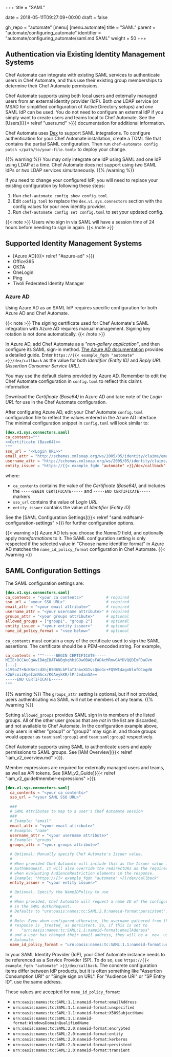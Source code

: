 +++
title = "SAML"

date = 2018-05-11T09:27:09+00:00
draft = false

gh_repo = "automate"
[menu]
  [menu.automate]
    title = "SAML"
    parent = "automate/configuring_automate"
    identifier = "automate/configuring_automate/saml.md SAML"
    weight = 50
+++

## Authentication via Existing Identity Management Systems

Chef Automate can integrate with existing SAML services to authenticate users in Chef Automate, and thus use their existing group memberships to determine their Chef Automate permissions.

Chef Automate supports using both local users and externally managed users from an external identity provider (IdP).
Both _one_ LDAP service (or MSAD for simplified configuration of Active Directory setups) and _one_ SAML IdP can be used.
You do not need to configure an external IdP if you simply want to create users and teams local to Chef Automate.
See the [Users]({{< relref "users.md" >}}) documentation for additional information.

Chef Automate uses [Dex](https://github.com/dexidp/dex) to support SAML integrations.
To configure authentication for your Chef Automate installation, create a TOML file that contains the partial SAML configuration.
Then run `chef-automate config patch </path/to/your-file.toml>` to deploy your change.

{{% warning %}}
You may only integrate one IdP using SAML and one IdP using LDAP at a time.
Chef Automate does not support using _two_ SAML IdPs or _two_ LDAP services simultaneously.
{{% /warning %}}

If you need to change your configured IdP, you will need to replace
your existing configuration by following these steps:

1. Run `chef-automate config show config.toml`.
2. Edit `config.toml` to replace the `dex.v1.sys.connectors` section with the config values for your new identity provider.
3. Run `chef-automate config set config.toml` to set your updated config.

{{< note >}}
Users who sign in via SAML will have a session time of 24 hours before needing to sign in again.
{{< /note >}}

## Supported Identity Management Systems

- [Azure AD]({{< relref "#azure-ad" >}})
- Office365
- OKTA
- OneLogin
- Ping
- Tivoli Federated Identity Manager

### Azure AD

Using Azure AD as an SAML IdP requires specific configuration for both Azure AD and Chef Automate.

{{< note >}}
The signing certificate used for Chef Automate's SAML integration with Azure AD requires manual management.
Signing key rotation is not done automatically.
{{< /note >}}

In Azure AD, add Chef Automate as a _"non-gallery application"_, and then configure its SAML sign-in method.
[The Azure AD documentation](https://docs.microsoft.com/en-us/azure/active-directory/manage-apps/configure-saml-single-sign-on) provides a detailed guide.
Enter `https://{{< example_fqdn "automate" >}}/dex/callback` as the value for both _Identifier (Entity ID)_ and _Reply URL (Assertion Consumer Service URL)_.

You may use the default claims provided by Azure AD.
Remember to edit the Chef Automate configuration in `config.toml` to reflect this claims information.

Download the _Certificate (Base64)_ in Azure AD and take note of the _Login URL_ for use in the Chef Automate configuration.

After configuring Azure AD, edit your Chef Automate `config.toml` configuration file to reflect the values entered in the Azure AD interface.
The minimal configuration snippet in `config.toml` will look similar to:

```toml
[dex.v1.sys.connectors.saml]
ca_contents="""
<<Certificate (Base64)>>
"""
sso_url = "<<Login URL>>"
email_attr = "http://schemas.xmlsoap.org/ws/2005/05/identity/claims/emailaddress"
username_attr = "http://schemas.xmlsoap.org/ws/2005/05/identity/claims/emailaddress"
entity_issuer = "https://{{< example_fqdn "automate" >}}/dex/callback"
```

where:

- `ca_contents` contains the value of the _Certificate (Base64)_, and includes the `-----BEGIN CERTIFICATE-----` and `-----END CERTIFICATE-----` markers
- `sso_url` contains the value of _Login URL_
- `entity_issuer` contains the value of _Identifier (Entity ID)_

See the [SAML Configuration Settings]({{< relref "saml.md#saml-configuration-settings" >}}) for further configuration options.

{{< warning >}}
Azure AD lets you choose the _NameID_ field, and optionally apply _transformations_ to it.
The SAML configuration setting is only respected if the selected value in "Choose name identifier format" in Azure AD matches the `name_id_policy_format` configuration in Chef Automate.
{{< /warning >}}

## SAML Configuration Settings

The SAML configuration settings are:

```toml
[dex.v1.sys.connectors.saml]
ca_contents = "<your ca contents>"          # required
sso_url = "<your SSO URL>"                  # required
email_attr = "<your email attribute>"       # required
username_attr = "<your username attribute>" # required
groups_attr = "<your groups attribute>"     # optional
allowed_groups = ["group1", "group 2"]      # optional
entity_issuer = "<your entity issuer>"      # optional
name_id_policy_format = "<see below>"       # optional
```

`ca_contents` must contain a copy of the certificate used to sign the SAML assertions.
The certificate should be a PEM-encoded string.
For example,

```toml
ca_contents = """-----BEGIN CERTIFICATE-----
MIIE+DCCAuCgAwIBAgIBATANBgkqhkiG9w0BAQsFADAcMRowGAYDVQQDExFDaGVm
[...]
s1V9oZ7+NcK8vtcdXhjB5N65LbPlaT3nbvXGIvsQmoGc+FQ5WI4agoNlofOCogdW
k2WFcoiiKyeIznNScx/K6AeykKR/lPrJedanSA==
-----END CERTIFICATE-----
"""
```

{{% warning %}}
The `groups_attr` setting is optional, but if not provided, users authenticating via SAML will not be members of any teams.
{{% /warning %}}

Setting `allowed_groups` provides SAML sign in to members of the listed groups.
All of the other user groups that are _not_ in the list are discarded, and not available to Chef Automate.
In the configuration example above, only users in either "group1" or "group2" may sign in, and those groups would appear as `team:saml:group1` and `team:saml:group2` respectively.

Chef Automate supports using SAML to authenticate users and apply permissions to SAML groups. See [IAM Overview]({{< relref "iam_v2_overview.md" >}}).

Member expressions are required for externally managed users and teams, as well as API tokens. See [IAM_v2_Guide]({{< relref "iam_v2_guide#member-expressions" >}}).

```toml
[dex.v1.sys.connectors.saml]
  ca_contents = "<your ca contents>"
  sso_url = "<your SAML SSO URL>"

  ###
  # SAML Attributes to map to a user's Chef Automate session
  ###
  # Example: "email"
  email_attr = "<your email attribute>"
  # Example: "name"
  username_attr = "<your username attribute>"
  # Example: "groups"
  groups_attr = "<your groups attribute>"

  # Optional: Manually specify Chef Automate's Issuer value.
  #
  # When provided Chef Automate will include this as the Issuer value in the SAML
  # AuthnRequest. It will also override the redirectURI as the required audience
  # when evaluating AudienceRestriction elements in the response.
  # Example: "https://{{< example_fqdn "automate" >}}/dex/callback"
  entity_issuer = "<your entity issuer>"

  # Optional: Specify the NameIDPolicy to use
  #
  # When provided, Chef Automate will request a name ID of the configured format
  # in the SAML AuthnRequest.
  # Defaults to "urn:oasis:names:tc:SAML:2.0:nameid-format:persistent".
  #
  # Note: Even when configured otherwise, the username gathered from the SAML
  # response is _treated_ as persistent. So, if this is set to
  #    "urn:oasis:names:tc:SAML:1.1:nameid-format:emailAddress"
  # and a user has changed their email address, they will be a _new_ user to Chef
  # Automate.
  name_id_policy_format = "urn:oasis:names:tc:SAML:1.1:nameid-format:unspecified"
```

In your SAML Identity Provider (IdP), your Chef Automate instance needs to be referenced as a Service Provider (SP).
To do so, use `https://{{< example_fqdn "automate" >}}/dex/callback`.
The concrete configuration items differ between IdP products, but it is often something like "Assertion Consumption URI" or "Single sign on URL".
For "Audience URI" or "SP Entity ID", use the same address.

These values are accepted for `name_id_policy_format`:

 - `urn:oasis:names:tc:SAML:1.1:nameid-format:emailAddress`
 - `urn:oasis:names:tc:SAML:1.1:nameid-format:unspecified`
 - `urn:oasis:names:tc:SAML:1.1:nameid-format:X509SubjectName`
 - `urn:oasis:names:tc:SAML:1.1:nameid-format:WindowsDomainQualifiedName`
 - `urn:oasis:names:tc:SAML:2.0:nameid-format:encrypted`
 - `urn:oasis:names:tc:SAML:2.0:nameid-format:entity`
 - `urn:oasis:names:tc:SAML:2.0:nameid-format:kerberos`
 - `urn:oasis:names:tc:SAML:2.0:nameid-format:persistent`
 - `urn:oasis:names:tc:SAML:2.0:nameid-format:transient`
